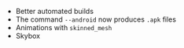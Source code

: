 * Better automated builds
* The command `--android` now produces `.apk` files
* Animations with `skinned_mesh`
* Skybox
